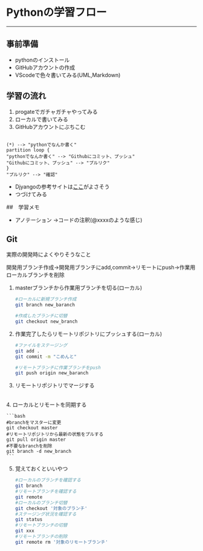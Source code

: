 # Pythonの学習フロー

---

## 事前準備

- pythonのインストール
- GitHubアカウントの作成
- VScodeで色々書いてみる(UML,Markdown)

## 学習の流れ

1. progateでガチャガチャやってみる
2. ローカルで書いてみる
3. GitHubアカウントにぶちこむ

```puml

(*) --> "pythonでなんか書く"
partition loop {
"pythonでなんか書く" --> "Githubにコミット、プッシュ"
"Githubにコミット、プッシュ" --> "プルリク"
}
"プルリク" --> "確認"
```

- Djyangoの参考サイトは[ここ](https://docs.djangoproject.com/ja/3.1/intro/tutorial01/)がよさそう
- つづけてみる

##　学習メモ

- アノテーション
→コードの注釈(@xxxxのような感じ)

## Git

実際の開発時によくやりそうなこと

開発用ブランチ作成→開発用ブランチにadd,commit→リモートにpush→作業用ローカルブランチを削除

1. masterブランチから作業用ブランチを切る(ローカル)

   ```bash
   #ローカルに新規ブランチ作成
   git branch new_baranch

   #作成したブランチに切替
   git checkout new_branch
   ```

2. 作業完了したらリモートリポジトリにプッシュする(ローカル)

    ```bash
   #ファイルをステージング
   git add .
   git commit -m "こめんと"

   #リモートブランチに作業ブランチをpush
   git push origin new_baranch
   ```

3. リモートリポジトリでマージする
<br>
4. ローカルとリモートを同期する

    ```bash
    #branchをマスターに変更
    git checkout master
    #リモートリポジトリから最新の状態をプルする
    git pull origin master
    #不要なbranchを削除
    git branch -d new_branch
    ```

5. 覚えておくといいやつ

    ```bash
    #ローカルのブランチを確認する
    git branch
    #リモートブランチを確認する
    git remote
    #ローカルのブランチ切替
    git checkout '対象のブランチ'
    #ステージング状況を確認する
    git status
    #リモートブランチの切替
    git xxx
    #リモートブランチの削除
    git remote rm '対象のリモートブランチ'
    ```

